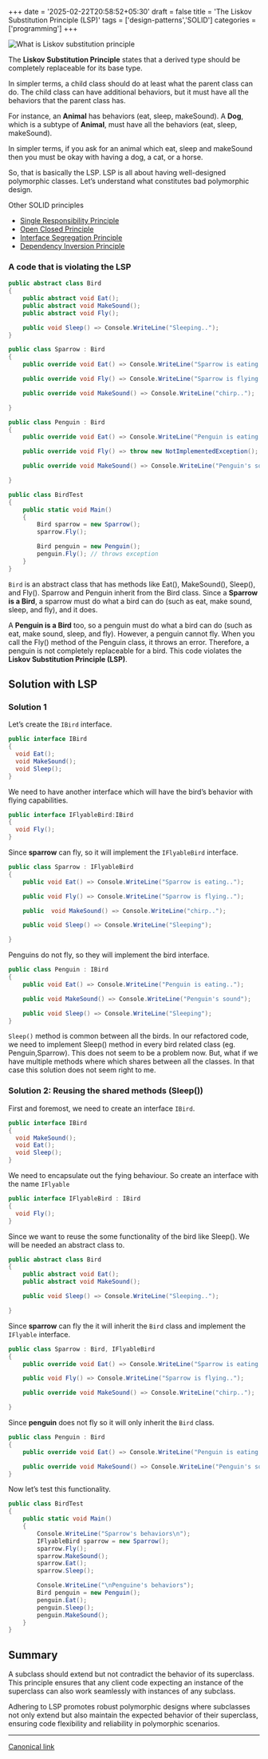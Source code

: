 +++
date = '2025-02-22T20:58:52+05:30'
draft = false
title = 'The Liskov Substitution Principle (LSP)'
tags = ['design-patterns','SOLID']
categories = ['programming']
+++

![What is Liskov substitution principle](/images/1_RdNrcbPpOQ1z5b9crorp2Q.webp)

The **Liskov Substitution Principle** states that a derived type should be completely replaceable for its base type.

In simpler terms, a child class should do at least what the parent class can do. The child class can have additional behaviors, but it must have all the behaviors that the parent class has.

For instance, an **Animal** has behaviors (eat, sleep, makeSound). A **Dog**, which is a subtype of **Animal**, must have all the behaviors (eat, sleep, makeSound).

In simpler terms, if you ask for an animal which eat, sleep and makeSound then you must be okay with having a dog, a cat, or a horse.

So, that is basically the LSP. LSP is all about having well-designed polymorphic classes. Let’s understand what constitutes bad polymorphic design.

Other SOLID principles

- [Single Responsibility Principle](/posts/single-responsibility-principle/)
- [Open Closed Principle](/posts/open-closed-principle/)
- [Interface Segregation Principle](/posts/interface-segregation-principle/)
- [Dependency Inversion Principle](/posts/dependency-inversion-principle/)

### A code that is violating the LSP

```cs
public abstract class Bird
{
    public abstract void Eat();
    public abstract void MakeSound();
    public abstract void Fly();

    public void Sleep() => Console.WriteLine("Sleeping..");
}

public class Sparrow : Bird
{
    public override void Eat() => Console.WriteLine("Sparrow is eating..");

    public override void Fly() => Console.WriteLine("Sparrow is flying..");

    public override void MakeSound() => Console.WriteLine("chirp..");

}

public class Penguin : Bird
{
    public override void Eat() => Console.WriteLine("Penguin is eating..");

    public override void Fly() => throw new NotImplementedException();

    public override void MakeSound() => Console.WriteLine("Penguin's sound");

}

public class BirdTest
{
    public static void Main()
    {
        Bird sparrow = new Sparrow();
        sparrow.Fly();

        Bird penguin = new Penguin();
        penguin.Fly(); // throws exception
    }
}
```

`Bird` is an abstract class that has methods like Eat(), MakeSound(), Sleep(), and Fly(). Sparrow and Penguin inherit from the Bird class. Since a **Sparrow is a Bird**, a sparrow must do what a bird can do (such as eat, make sound, sleep, and fly), and it does.

A **Penguin is a Bird** too, so a penguin must do what a bird can do (such as eat, make sound, sleep, and fly). However, a penguin cannot fly. When you call the Fly() method of the Penguin class, it throws an error. Therefore, a penguin is not completely replaceable for a bird. This code violates the **Liskov Substitution Principle (LSP)**.

## Solution with LSP

### Solution 1

Let’s create the `IBird` interface.

```cs
public interface IBird
{
  void Eat();
  void MakeSound();
  void Sleep();
}
```

We need to have another interface which will have the bird’s behavior with flying capabilities.

```cs
public interface IFlyableBird:IBird
{
  void Fly();
}
```

Since **sparrow** can fly, so it will implement the `IFlyableBird` interface.

```cs
public class Sparrow : IFlyableBird
{
    public void Eat() => Console.WriteLine("Sparrow is eating..");

    public void Fly() => Console.WriteLine("Sparrow is flying..");

    public  void MakeSound() => Console.WriteLine("chirp..");

    public void Sleep() => Console.WriteLine("Sleeping");

}
```

Penguins do not fly, so they will implement the bird interface.

```cs
public class Penguin : IBird
{
    public void Eat() => Console.WriteLine("Penguin is eating..");

    public void MakeSound() => Console.WriteLine("Penguin's sound");

    public void Sleep() => Console.WriteLine("Sleeping");
}
```

`Sleep()` method is common between all the birds. In our refactored code, we need to implement Sleep() method in every bird related class (eg. Penguin,Sparrow). This does not seem to be a problem now. But, what if we have multiple methods where which shares between all the classes. In that case this solution does not seem right to me.

### Solution 2: Reusing the shared methods (Sleep())

First and foremost, we need to create an interface `IBird`.

```cs
public interface IBird
{
  void MakeSound();
  void Eat();
  void Sleep();
}
```

We need to encapsulate out the fying behaviour. So create an interface with the name `IFlyable`

```cs
public interface IFlyableBird : IBird
{
  void Fly();
}
```

Since we want to reuse the some functionality of the bird like Sleep(). We will be needed an abstract class to.

```cs
public abstract class Bird
{
    public abstract void Eat();
    public abstract void MakeSound();

    public void Sleep() => Console.WriteLine("Sleeping..");

}
```

Since **sparrow** can fly the it will inherit the `Bird` class and implement the `IFlyable` interface.

```cs
public class Sparrow : Bird, IFlyableBird
{
    public override void Eat() => Console.WriteLine("Sparrow is eating..");

    public void Fly() => Console.WriteLine("Sparrow is flying..");

    public override void MakeSound() => Console.WriteLine("chirp..");

}
```

Since **penguin** does not fly so it will only inherit the `Bird` class.

```cs
public class Penguin : Bird
{
    public override void Eat() => Console.WriteLine("Penguin is eating..");

    public override void MakeSound() => Console.WriteLine("Penguin's sound");
}
```

Now let’s test this functionality.

```cs
public class BirdTest
{
    public static void Main()
    {
        Console.WriteLine("Sparrow's behaviors\n");
        IFlyableBird sparrow = new Sparrow();
        sparrow.Fly();
        sparrow.MakeSound();
        sparrow.Eat();
        sparrow.Sleep();

        Console.WriteLine("\nPenguine's behaviors");
        Bird penguin = new Penguin();
        penguin.Eat();
        penguin.Sleep();
        penguin.MakeSound();
    }
}
```

## Summary

A subclass should extend but not contradict the behavior of its superclass. This principle ensures that any client code expecting an instance of the superclass can also work seamlessly with instances of any subclass.

Adhering to LSP promotes robust polymorphic designs where subclasses not only extend but also maintain the expected behavior of their superclass, ensuring code flexibility and reliability in polymorphic scenarios.

---

[Canonical link](https://medium.com/@ravindradevrani/the-liskov-substitution-principle-0017d4609774)
